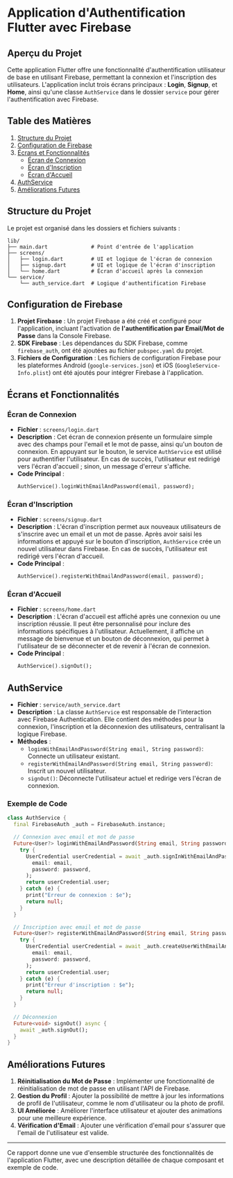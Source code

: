 
# Application d'Authentification Flutter avec Firebase

## Aperçu du Projet
Cette application Flutter offre une fonctionnalité d'authentification utilisateur de base en utilisant Firebase, permettant la connexion et l'inscription des utilisateurs. L'application inclut trois écrans principaux : **Login**, **Signup**, et **Home**, ainsi qu'une classe `AuthService` dans le dossier `service` pour gérer l'authentification avec Firebase.

## Table des Matières
1. [Structure du Projet](#structure-du-projet)
2. [Configuration de Firebase](#configuration-de-firebase)
3. [Écrans et Fonctionnalités](#écrans-et-fonctionnalités)
   - [Écran de Connexion](#écran-de-connexion)
   - [Écran d'Inscription](#écran-dinscription)
   - [Écran d'Accueil](#écran-daccueil)
4. [AuthService](#authservice)
5. [Améliorations Futures](#améliorations-futures)

## Structure du Projet
Le projet est organisé dans les dossiers et fichiers suivants :

```
lib/
├── main.dart              # Point d'entrée de l'application
├── screens/
│   ├── login.dart         # UI et logique de l'écran de connexion
│   ├── signup.dart        # UI et logique de l'écran d'inscription
│   └── home.dart          # Écran d'accueil après la connexion
└── service/
    └── auth_service.dart  # Logique d'authentification Firebase
```

## Configuration de Firebase
1. **Projet Firebase** : Un projet Firebase a été créé et configuré pour l'application, incluant l'activation de **l'authentification par Email/Mot de Passe** dans la Console Firebase.
2. **SDK Firebase** : Les dépendances du SDK Firebase, comme `firebase_auth`, ont été ajoutées au fichier `pubspec.yaml` du projet.
3. **Fichiers de Configuration** : Les fichiers de configuration Firebase pour les plateformes Android (`google-services.json`) et iOS (`GoogleService-Info.plist`) ont été ajoutés pour intégrer Firebase à l'application.

## Écrans et Fonctionnalités

### Écran de Connexion
- **Fichier** : `screens/login.dart`
- **Description** : Cet écran de connexion présente un formulaire simple avec des champs pour l'email et le mot de passe, ainsi qu'un bouton de connexion. En appuyant sur le bouton, le service `AuthService` est utilisé pour authentifier l'utilisateur. En cas de succès, l'utilisateur est redirigé vers l'écran d'accueil ; sinon, un message d'erreur s'affiche.
- **Code Principal** :
  ```dart
  AuthService().loginWithEmailAndPassword(email, password);
  ```

### Écran d'Inscription
- **Fichier** : `screens/signup.dart`
- **Description** : L'écran d'inscription permet aux nouveaux utilisateurs de s'inscrire avec un email et un mot de passe. Après avoir saisi les informations et appuyé sur le bouton d'inscription, `AuthService` crée un nouvel utilisateur dans Firebase. En cas de succès, l'utilisateur est redirigé vers l'écran d'accueil.
- **Code Principal** :
  ```dart
  AuthService().registerWithEmailAndPassword(email, password);
  ```

### Écran d'Accueil
- **Fichier** : `screens/home.dart`
- **Description** : L'écran d'accueil est affiché après une connexion ou une inscription réussie. Il peut être personnalisé pour inclure des informations spécifiques à l'utilisateur. Actuellement, il affiche un message de bienvenue et un bouton de déconnexion, qui permet à l'utilisateur de se déconnecter et de revenir à l'écran de connexion.
- **Code Principal** :
  ```dart
  AuthService().signOut();
  ```

## AuthService
- **Fichier** : `service/auth_service.dart`
- **Description** : La classe `AuthService` est responsable de l'interaction avec Firebase Authentication. Elle contient des méthodes pour la connexion, l'inscription et la déconnexion des utilisateurs, centralisant la logique Firebase.
- **Méthodes** :
  - `loginWithEmailAndPassword(String email, String password)`: Connecte un utilisateur existant.
  - `registerWithEmailAndPassword(String email, String password)`: Inscrit un nouvel utilisateur.
  - `signOut()`: Déconnecte l'utilisateur actuel et redirige vers l'écran de connexion.

### Exemple de Code
```dart
class AuthService {
  final FirebaseAuth _auth = FirebaseAuth.instance;

  // Connexion avec email et mot de passe
  Future<User?> loginWithEmailAndPassword(String email, String password) async {
    try {
      UserCredential userCredential = await _auth.signInWithEmailAndPassword(
        email: email,
        password: password,
      );
      return userCredential.user;
    } catch (e) {
      print("Erreur de connexion : $e");
      return null;
    }
  }

  // Inscription avec email et mot de passe
  Future<User?> registerWithEmailAndPassword(String email, String password) async {
    try {
      UserCredential userCredential = await _auth.createUserWithEmailAndPassword(
        email: email,
        password: password,
      );
      return userCredential.user;
    } catch (e) {
      print("Erreur d'inscription : $e");
      return null;
    }
  }

  // Déconnexion
  Future<void> signOut() async {
    await _auth.signOut();
  }
}
```

## Améliorations Futures
1. **Réinitialisation du Mot de Passe** : Implémenter une fonctionnalité de réinitialisation de mot de passe en utilisant l'API de Firebase.
2. **Gestion du Profil** : Ajouter la possibilité de mettre à jour les informations de profil de l'utilisateur, comme le nom d'utilisateur ou la photo de profil.
3. **UI Améliorée** : Améliorer l'interface utilisateur et ajouter des animations pour une meilleure expérience.
4. **Vérification d'Email** : Ajouter une vérification d'email pour s'assurer que l'email de l'utilisateur est valide.

---

Ce rapport donne une vue d'ensemble structurée des fonctionnalités de l'application Flutter, avec une description détaillée de chaque composant et exemple de code.
